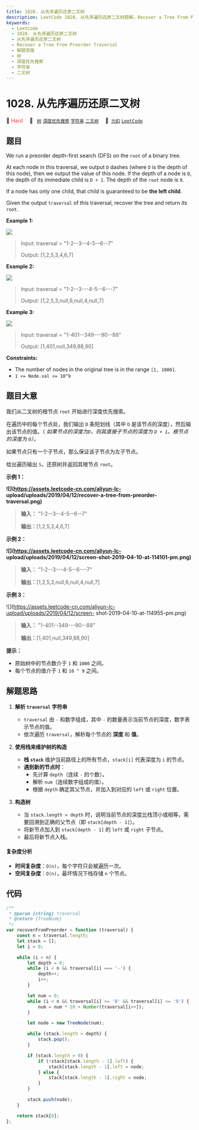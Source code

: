 ```yaml
---
title: 1028. 从先序遍历还原二叉树
description: LeetCode 1028. 从先序遍历还原二叉树题解，Recover a Tree From Preorder Traversal，包含解题思路、复杂度分析以及完整的 JavaScript 代码实现。
keywords:
  - LeetCode
  - 1028. 从先序遍历还原二叉树
  - 从先序遍历还原二叉树
  - Recover a Tree From Preorder Traversal
  - 解题思路
  - 树
  - 深度优先搜索
  - 字符串
  - 二叉树
---
```


# 1028. 从先序遍历还原二叉树

🔴 <font color=#ff334b>Hard</font>&emsp; 🔖&ensp; [`树`](/tag/tree.md) [`深度优先搜索`](/tag/depth-first-search.md) [`字符串`](/tag/string.md) [`二叉树`](/tag/binary-tree.md)&emsp; 🔗&ensp;[`力扣`](https://leetcode.cn/problems/recover-a-tree-from-preorder-traversal) [`LeetCode`](https://leetcode.com/problems/recover-a-tree-from-preorder-traversal)

## 题目

We run a preorder depth-first search (DFS) on the `root` of a binary tree.

At each node in this traversal, we output `D` dashes (where `D` is the depth
of this node), then we output the value of this node. If the depth of a node
is `D`, the depth of its immediate child is `D + 1`. The depth of the `root`
node is `0`.

If a node has only one child, that child is guaranteed to be **the left
child**.

Given the output `traversal` of this traversal, recover the tree and return
_its_ `root`.

**Example 1:**

![](https://assets.leetcode.com/uploads/2024/09/10/recover_tree_ex1.png)

> Input: traversal = "1-2--3--4-5--6--7"
>
> Output: [1,2,5,3,4,6,7]

**Example 2:**

![](https://assets.leetcode.com/uploads/2024/09/10/recover_tree_ex2.png)

> Input: traversal = "1-2--3---4-5--6---7"
>
> Output: [1,2,5,3,null,6,null,4,null,7]

**Example 3:**

![](https://assets.leetcode.com/uploads/2024/09/10/recover_tree_ex3.png)

> Input: traversal = "1-401--349---90--88"
>
> Output: [1,401,null,349,88,90]

**Constraints:**

- The number of nodes in the original tree is in the range `[1, 1000]`.
- `1 <= Node.val <= 10^9`

## 题目大意

我们从二叉树的根节点 `root` 开始进行深度优先搜索。

在遍历中的每个节点处，我们输出 `D` 条短划线（其中 `D` 是该节点的深度），然后输出该节点的值。（ _如果节点的深度为`D`，则其直接子节点的深度为
`D + 1`。根节点的深度为 `0`）。_

如果节点只有一个子节点，那么保证该子节点为左子节点。

给出遍历输出 `S`，还原树并返回其根节点 `root`。

**示例 1：**

**![](https://assets.leetcode-cn.com/aliyun-lc-
upload/uploads/2019/04/12/recover-a-tree-from-preorder-traversal.png)**

> **输入：** "1-2--3--4-5--6--7"
>
> **输出：**[1,2,5,3,4,6,7]

**示例 2：**

**![](https://assets.leetcode-cn.com/aliyun-lc-
upload/uploads/2019/04/12/screen-shot-2019-04-10-at-114101-pm.png)**

> **输入：** "1-2--3---4-5--6---7"
>
> **输出：**[1,2,5,3,null,6,null,4,null,7]

**示例 3：**

![](https://assets.leetcode-cn.com/aliyun-lc-upload/uploads/2019/04/12/screen-
shot-2019-04-10-at-114955-pm.png)

> **输入：** "1-401--349---90--88"
>
> **输出：**[1,401,null,349,88,90]

**提示：**

- 原始树中的节点数介于 `1` 和 `1000` 之间。
- 每个节点的值介于 `1` 和 `10 ^ 9` 之间。

## 解题思路

1. **解析 `traversal` 字符串**

   - `traversal` 由 `-` 和数字组成，其中 `-` 的数量表示当前节点的深度，数字表示节点的值。
   - 依次遍历 `traversal`，解析每个节点的 **深度** 和 **值**。

2. **使用栈来维护树的构造**

   - **栈 `stack`** 维护当前路径上的所有节点，`stack[i]` 代表深度为 `i` 的节点。
   - **遇到新的节点时**：
     - 先计算 `depth`（连续 `-` 的个数）。
     - 解析 `num`（连续数字组成的值）。
     - 根据 `depth` 确定其父节点，并加入到对应的 `left` 或 `right` 位置。

3. **构造树**
   - 当 `stack.length > depth` 时，说明当前节点的深度比栈顶小或相等，需要回溯到正确的父节点（即 `stack[depth - 1]`）。
   - 将新节点加入到 `stack[depth - 1]` 的 `left` 或 `right` 子节点。
   - 最后将新节点入栈。

#### 复杂度分析

- **时间复杂度**：`O(n)`，每个字符只会被遍历一次。
- **空间复杂度**：`O(n)`，最坏情况下栈存储 `n` 个节点。

## 代码

```javascript
/**
 * @param {string} traversal
 * @return {TreeNode}
 */
var recoverFromPreorder = function (traversal) {
	const n = traversal.length;
	let stack = [];
	let i = 0;

	while (i < n) {
		let depth = 0;
		while (i < n && traversal[i] === '-') {
			depth++;
			i++;
		}

		let num = 0;
		while (i < n && traversal[i] >= '0' && traversal[i] <= '9') {
			num = num * 10 + Number(traversal[i++]);
		}

		let node = new TreeNode(num);

		while (stack.length > depth) {
			stack.pop();
		}

		if (stack.length > 0) {
			if (!stack[stack.length - 1].left) {
				stack[stack.length - 1].left = node;
			} else {
				stack[stack.length - 1].right = node;
			}
		}

		stack.push(node);
	}

	return stack[0];
};
```
